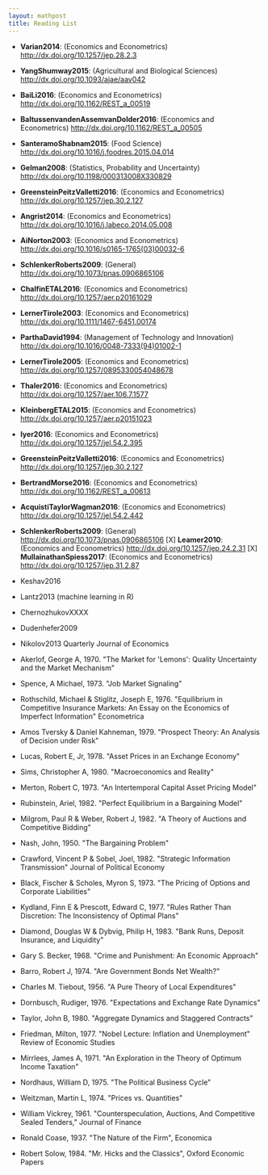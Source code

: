 ```yaml
---
layout: mathpost
title: Reading List
---
```


* **Varian2014**: (Economics and Econometrics) http://dx.doi.org/10.1257/jep.28.2.3
* **YangShumway2015**: (Agricultural and Biological Sciences) http://dx.doi.org/10.1093/ajae/aav042
* **BaiLi2016**: (Economics and Econometrics) http://dx.doi.org/10.1162/REST_a_00519
* **BaltussenvandenAssemvanDolder2016**: (Economics and Econometrics) http://dx.doi.org/10.1162/REST_a_00505
* **SanteramoShabnam2015**: (Food Science) http://dx.doi.org/10.1016/j.foodres.2015.04.014
* **Gelman2008**: (Statistics, Probability and Uncertainty) http://dx.doi.org/10.1198/000313008X330829
* **GreensteinPeitzValletti2016**: (Economics and Econometrics) http://dx.doi.org/10.1257/jep.30.2.127
* **Angrist2014**: (Economics and Econometrics) http://dx.doi.org/10.1016/j.labeco.2014.05.008
* **AiNorton2003**: (Economics and Econometrics) http://dx.doi.org/10.1016/s0165-1765(03)00032-6
* **SchlenkerRoberts2009**: (General) http://dx.doi.org/10.1073/pnas.0906865106
* **ChalfinETAL2016**: (Economics and Econometrics) http://dx.doi.org/10.1257/aer.p20161029
* **LernerTirole2003**: (Economics and Econometrics) http://dx.doi.org/10.1111/1467-6451.00174
* **ParthaDavid1994**: (Management of Technology and Innovation) http://dx.doi.org/10.1016/0048-7333(94)01002-1
* **LernerTirole2005**: (Economics and Econometrics) http://dx.doi.org/10.1257/0895330054048678
* **Thaler2016**: (Economics and Econometrics) http://dx.doi.org/10.1257/aer.106.7.1577
* **KleinbergETAL2015**: (Economics and Econometrics) http://dx.doi.org/10.1257/aer.p20151023
* **Iyer2016**: (Economics and Econometrics) http://dx.doi.org/10.1257/jel.54.2.395
* **GreensteinPeitzValletti2016**: (Economics and Econometrics) http://dx.doi.org/10.1257/jep.30.2.127
* **BertrandMorse2016**: (Economics and Econometrics) http://dx.doi.org/10.1162/REST_a_00613
* **AcquistiTaylorWagman2016**: (Economics and Econometrics) http://dx.doi.org/10.1257/jel.54.2.442
* **SchlenkerRoberts2009**: (General) http://dx.doi.org/10.1073/pnas.0906865106
[X] **Leamer2010**: (Economics and Econometrics) http://dx.doi.org/10.1257/jep.24.2.31
[X] **MullainathanSpiess2017**: (Economics and Econometrics) http://dx.doi.org/10.1257/jep.31.2.87

* Keshav2016
* Lantz2013 (machine learning in R)
* ChernozhukovXXXX
* Dudenhefer2009
* Nikolov2013 Quarterly Journal of Economics
* Akerlof, George A, 1970. "The Market for 'Lemons': Quality Uncertainty and the Market Mechanism"
* Spence, A Michael, 1973. "Job Market Signaling"
* Rothschild, Michael & Stiglitz, Joseph E, 1976. "Equilibrium in Competitive Insurance Markets: An Essay on the Economics of Imperfect Information" Econometrica
* Amos Tversky & Daniel Kahneman, 1979. "Prospect Theory: An Analysis of Decision under Risk"
* Lucas, Robert E, Jr, 1978. "Asset Prices in an Exchange Economy"
* Sims, Christopher A, 1980. "Macroeconomics and Reality"
* Merton, Robert C, 1973. "An Intertemporal Capital Asset Pricing Model"
* Rubinstein, Ariel, 1982. "Perfect Equilibrium in a Bargaining Model"
* Milgrom, Paul R & Weber, Robert J, 1982. "A Theory of Auctions and Competitive Bidding"
* Nash, John, 1950. "The Bargaining Problem"
* Crawford, Vincent P & Sobel, Joel, 1982. "Strategic Information Transmission" Journal of Political Economy
* Black, Fischer & Scholes, Myron S, 1973. "The Pricing of Options and Corporate Liabilities"
* Kydland, Finn E & Prescott, Edward C, 1977. "Rules Rather Than Discretion: The Inconsistency of Optimal Plans"
* Diamond, Douglas W & Dybvig, Philip H, 1983. "Bank Runs, Deposit Insurance, and Liquidity"
* Gary S. Becker, 1968. "Crime and Punishment: An Economic Approach"
* Barro, Robert J, 1974. "Are Government Bonds Net Wealth?"
* Charles M. Tiebout, 1956. "A Pure Theory of Local Expenditures"
* Dornbusch, Rudiger, 1976. "Expectations and Exchange Rate Dynamics"
* Taylor, John B, 1980. "Aggregate Dynamics and Staggered Contracts"
* Friedman, Milton, 1977. "Nobel Lecture: Inflation and Unemployment" Review of Economic Studies
* Mirrlees, James A, 1971. "An Exploration in the Theory of Optimum Income Taxation"
* Nordhaus, William D, 1975. "The Political Business Cycle"
* Weitzman, Martin L, 1974. "Prices vs. Quantities"
* William Vickrey, 1961. "Counterspeculation, Auctions, And Competitive Sealed Tenders," Journal of Finance
* Ronald Coase, 1937. "The Nature of the Firm", Economica
* Robert Solow, 1984. "Mr. Hicks and the Classics", Oxford Economic Papers
